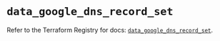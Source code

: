 # `data_google_dns_record_set`

Refer to the Terraform Registry for docs: [`data_google_dns_record_set`](https://registry.terraform.io/providers/drfaust92/google/4.16.4/docs/data-sources/dns_record_set).
